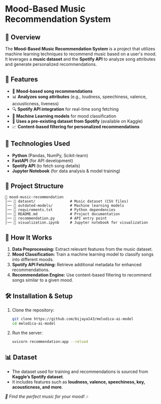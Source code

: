 # Mood-Based Music Recommendation System

## 📌 Overview

The **Mood-Based Music Recommendation System** is a project that utilizes machine learning techniques to recommend music based on a user's mood. It leverages a **music dataset** and the **Spotify API** to analyze song attributes and generate personalized recommendations.

## 🎯 Features

- 🎵 **Mood-based song recommendations**
- 📊 **Analyzes song attributes** (e.g., loudness, speechiness, valence, acousticness, liveness)
- 🔍 **Spotify API integration** for real-time song fetching
- 🧠 **Machine Learning models** for mood classification
- 📂 **Uses a pre-existing dataset from Spotify** (available on Kaggle)
- 📈 **Content-based filtering for personalized recommendations**

## 🚀 Technologies Used

- **Python** (Pandas, NumPy, Scikit-learn)
- **FastAPI** (for API development)
- **Spotify API** (to fetch song details)
- **Jupyter Notebook** (for data analysis & model training)

## 📂 Project Structure

```
📁 mood-music-recommendation
│── 📂 dataset/                # Music dataset (CSV files)
│── 📂 outdated-models/        # Machine learning models
│── 📜 requirements.txt        # Python dependencies
│── 📜 README.md               # Project documentation
│── 📜 recommendation.py       # API entry point
│── 📜 visualization.ipynb     # Jupyter notebook for visualization
```

## 🎵 How It Works

1. **Data Preprocessing:** Extract relevant features from the music dataset.
2. **Mood Classification:** Train a machine learning model to classify songs into different moods.
3. **Spotify API Fetching:** Retrieve additional metadata for enhanced recommendations.
4. **Recommendation Engine:** Use content-based filtering to recommend songs similar to a given mood.

## 🛠 Installation & Setup

1. Clone the repository:

   ```bash
   git clone https://github.com/bijaya143/melodica-ai-model
   cd melodica-ai-model
   ```

2. Run the server:
   ```bash
   uvicorn recommendation:app --reload
   ```

## 📊 Dataset

- The dataset used for training and recommendations is sourced from **Kaggle’s Spotify dataset**.
- It includes features such as **loudness, valence, speechiness, key, acousticness, and more**.

_🎵 Find the perfect music for your mood!_ 🎶
